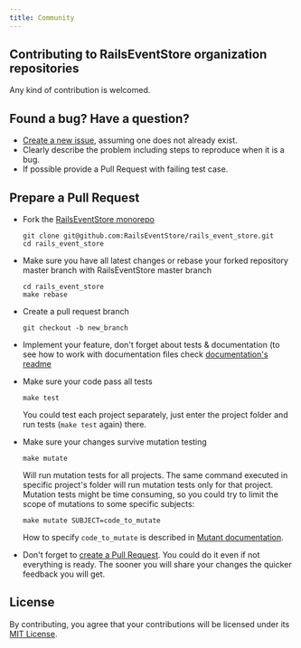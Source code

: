 ```yaml
---
title: Community
---
```



<h2 class="uppercase text-grey tracking-tight mb-6">Contributing to RailsEventStore organization repositories</h2>

Any kind of contribution is welcomed.

<h2 class="uppercase text-grey tracking-tight mt-12 mb-6">Found a bug? Have a question?</h2>

- [Create a new issue](https://help.github.com/articles/creating-an-issue/), assuming one does not already exist.
- Clearly describe the problem including steps to reproduce when it is a bug.
- If possible provide a Pull Request with failing test case.

<h2 class="uppercase text-grey tracking-tight mt-12 mb-6">Prepare a Pull Request</h2>

- Fork the [RailsEventStore monorepo](https://github.com/RailsEventStore/rails_event_store)

  ```
  git clone git@github.com:RailsEventStore/rails_event_store.git
  cd rails_event_store
  ```

- Make sure you have all latest changes or rebase your forked repository master branch with RailsEventStore master branch

  ```
  cd rails_event_store
  make rebase
  ```

- Create a pull request branch

  ```
  git checkout -b new_branch
  ```

- Implement your feature, don't forget about tests & documentation (to see how to work with documentation files check [documentation's readme ](https://github.com/RailsEventStore/rails_event_store/blob/master/railseventstore.org/README.md)

- Make sure your code pass all tests

  ```
  make test
  ```

  You could test each project separately, just enter the project folder and run tests (`make test` again) there.

- Make sure your changes survive mutation testing

  ```
  make mutate
  ```

  Will run mutation tests for all projects. The same command executed in specific project's folder will run mutation tests only for that project.
  Mutation tests might be time consuming, so you could try to limit the scope of mutations to some specific subjects:

  ```
  make mutate SUBJECT=code_to_mutate
  ```

  How to specify `code_to_mutate` is described in [Mutant documentation](https://github.com/mbj/mutant#test-selection).

- Don't forget to [create a Pull Request](https://help.github.com/articles/creating-a-pull-request-from-a-fork/). You could do it even if not everything is ready. The sooner you will share your changes the quicker feedback you will get.

<h2 class="uppercase text-grey tracking-tight mt-12 mb-6">License</h2>

By contributing, you agree that your contributions will be licensed under its [MIT License](https://github.com/RailsEventStore/rails_event_store/blob/master/LICENSE).
